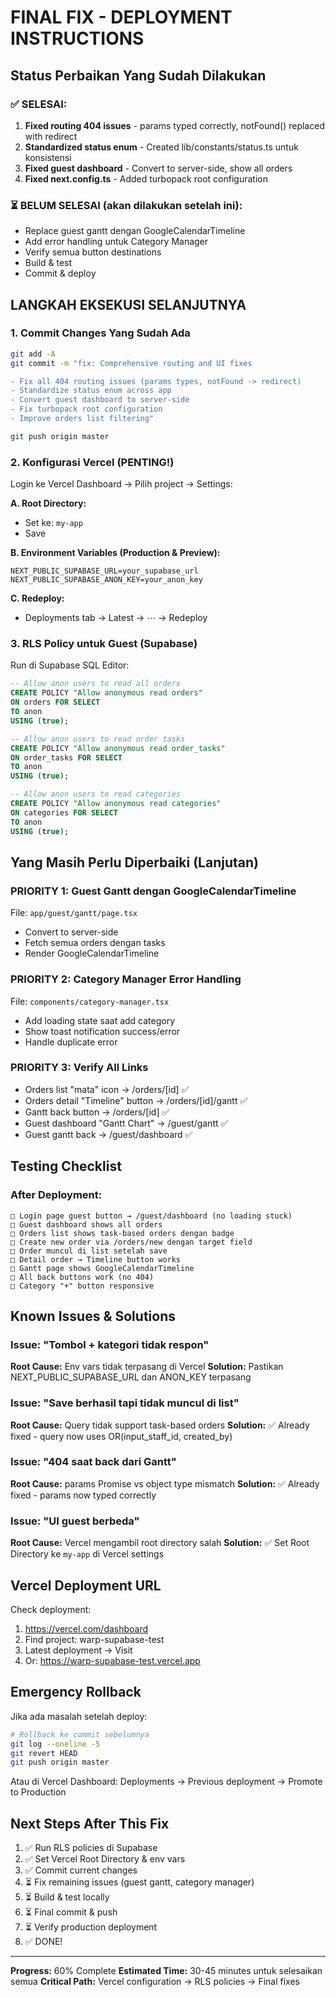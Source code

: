 # FINAL FIX - DEPLOYMENT INSTRUCTIONS

## Status Perbaikan Yang Sudah Dilakukan

### ✅ SELESAI:
1. **Fixed routing 404 issues** - params typed correctly, notFound() replaced with redirect
2. **Standardized status enum** - Created lib/constants/status.ts untuk konsistensi
3. **Fixed guest dashboard** - Convert to server-side, show all orders
4. **Fixed next.config.ts** - Added turbopack root configuration

### ⏳ BELUM SELESAI (akan dilakukan setelah ini):
- Replace guest gantt dengan GoogleCalendarTimeline
- Add error handling untuk Category Manager
- Verify semua button destinations
- Build & test
- Commit & deploy

## LANGKAH EKSEKUSI SELANJUTNYA

### 1. Commit Changes Yang Sudah Ada
```bash
git add -A
git commit -m "fix: Comprehensive routing and UI fixes

- Fix all 404 routing issues (params types, notFound -> redirect)
- Standardize status enum across app
- Convert guest dashboard to server-side
- Fix turbopack root configuration
- Improve orders list filtering"

git push origin master
```

### 2. Konfigurasi Vercel (PENTING!)

Login ke Vercel Dashboard → Pilih project → Settings:

**A. Root Directory:**
- Set ke: `my-app`
- Save

**B. Environment Variables (Production & Preview):**
```
NEXT_PUBLIC_SUPABASE_URL=your_supabase_url
NEXT_PUBLIC_SUPABASE_ANON_KEY=your_anon_key
```

**C. Redeploy:**
- Deployments tab → Latest → ⋯ → Redeploy

### 3. RLS Policy untuk Guest (Supabase)

Run di Supabase SQL Editor:

```sql
-- Allow anon users to read all orders
CREATE POLICY "Allow anonymous read orders"
ON orders FOR SELECT
TO anon
USING (true);

-- Allow anon users to read order tasks
CREATE POLICY "Allow anonymous read order_tasks"
ON order_tasks FOR SELECT
TO anon
USING (true);

-- Allow anon users to read categories
CREATE POLICY "Allow anonymous read categories"
ON categories FOR SELECT
TO anon
USING (true);
```

## Yang Masih Perlu Diperbaiki (Lanjutan)

### PRIORITY 1: Guest Gantt dengan GoogleCalendarTimeline
File: `app/guest/gantt/page.tsx`
- Convert to server-side
- Fetch semua orders dengan tasks
- Render GoogleCalendarTimeline

### PRIORITY 2: Category Manager Error Handling
File: `components/category-manager.tsx`
- Add loading state saat add category
- Show toast notification success/error
- Handle duplicate error

### PRIORITY 3: Verify All Links
- Orders list "mata" icon → /orders/[id] ✅
- Orders detail "Timeline" button → /orders/[id]/gantt ✅
- Gantt back button → /orders/[id] ✅
- Guest dashboard "Gantt Chart" → /guest/gantt ✅
- Guest gantt back → /guest/dashboard ✅

## Testing Checklist

### After Deployment:
```
□ Login page guest button → /guest/dashboard (no loading stuck)
□ Guest dashboard shows all orders
□ Orders list shows task-based orders dengan badge
□ Create new order via /orders/new dengan target field
□ Order muncul di list setelah save
□ Detail order → Timeline button works
□ Gantt page shows GoogleCalendarTimeline
□ All back buttons work (no 404)
□ Category "+" button responsive
```

## Known Issues & Solutions

### Issue: "Tombol + kategori tidak respon"
**Root Cause:** Env vars tidak terpasang di Vercel
**Solution:** Pastikan NEXT_PUBLIC_SUPABASE_URL dan ANON_KEY terpasang

### Issue: "Save berhasil tapi tidak muncul di list"
**Root Cause:** Query tidak support task-based orders
**Solution:** ✅ Already fixed - query now uses OR(input_staff_id, created_by)

### Issue: "404 saat back dari Gantt"
**Root Cause:** params Promise vs object type mismatch
**Solution:** ✅ Already fixed - params now typed correctly

### Issue: "UI guest berbeda"
**Root Cause:** Vercel mengambil root directory salah
**Solution:** ✅ Set Root Directory ke `my-app` di Vercel settings

## Vercel Deployment URL

Check deployment:
1. https://vercel.com/dashboard
2. Find project: warp-supabase-test
3. Latest deployment → Visit
4. Or: https://warp-supabase-test.vercel.app

## Emergency Rollback

Jika ada masalah setelah deploy:
```bash
# Rollback ke commit sebelumnya
git log --oneline -5
git revert HEAD
git push origin master
```

Atau di Vercel Dashboard:
Deployments → Previous deployment → Promote to Production

## Next Steps After This Fix

1. ✅ Run RLS policies di Supabase
2. ✅ Set Vercel Root Directory & env vars
3. ✅ Commit current changes
4. ⏳ Fix remaining issues (guest gantt, category manager)
5. ⏳ Build & test locally
6. ⏳ Final commit & push
7. ⏳ Verify production deployment
8. ✅ DONE!

---

**Progress:** 60% Complete
**Estimated Time:** 30-45 minutes untuk selesaikan semua
**Critical Path:** Vercel configuration → RLS policies → Final fixes